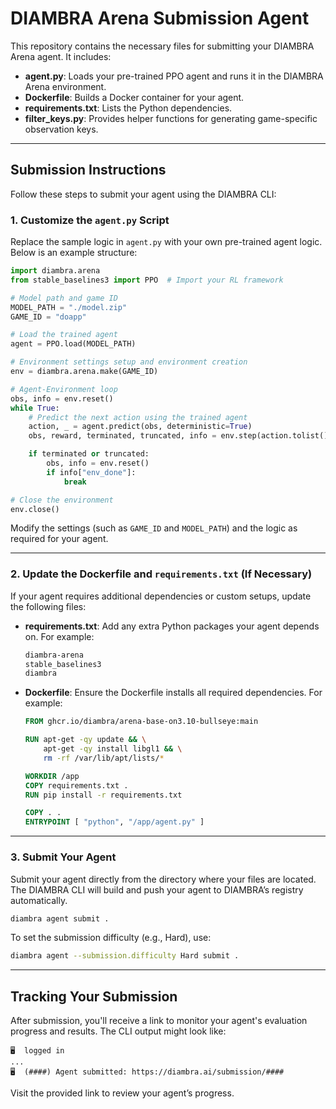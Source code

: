 # DIAMBRA Arena Submission Agent

This repository contains the necessary files for submitting your DIAMBRA Arena agent. It includes:

- **agent.py**: Loads your pre-trained PPO agent and runs it in the DIAMBRA Arena environment.
- **Dockerfile**: Builds a Docker container for your agent.
- **requirements.txt**: Lists the Python dependencies.
- **filter_keys.py**: Provides helper functions for generating game-specific observation keys.

---

## Submission Instructions

Follow these steps to submit your agent using the DIAMBRA CLI:

### 1. Customize the `agent.py` Script

Replace the sample logic in `agent.py` with your own pre-trained agent logic. Below is an example structure:

```python
import diambra.arena
from stable_baselines3 import PPO  # Import your RL framework

# Model path and game ID
MODEL_PATH = "./model.zip"
GAME_ID = "doapp"

# Load the trained agent
agent = PPO.load(MODEL_PATH)

# Environment settings setup and environment creation
env = diambra.arena.make(GAME_ID)

# Agent-Environment loop
obs, info = env.reset()
while True:
    # Predict the next action using the trained agent
    action, _ = agent.predict(obs, deterministic=True)
    obs, reward, terminated, truncated, info = env.step(action.tolist())

    if terminated or truncated:
        obs, info = env.reset()
        if info["env_done"]:
            break

# Close the environment
env.close()
```

Modify the settings (such as `GAME_ID` and `MODEL_PATH`) and the logic as required for your agent.

---

### 2. Update the Dockerfile and `requirements.txt` (If Necessary)

If your agent requires additional dependencies or custom setups, update the following files:

- **requirements.txt**: Add any extra Python packages your agent depends on. For example:

  ```txt
  diambra-arena
  stable_baselines3
  diambra
  ```

- **Dockerfile**: Ensure the Dockerfile installs all required dependencies. For example:

  ```dockerfile
  FROM ghcr.io/diambra/arena-base-on3.10-bullseye:main

  RUN apt-get -qy update && \
      apt-get -qy install libgl1 && \
      rm -rf /var/lib/apt/lists/*

  WORKDIR /app
  COPY requirements.txt .
  RUN pip install -r requirements.txt

  COPY . .
  ENTRYPOINT [ "python", "/app/agent.py" ]
  ```

---

### 3. Submit Your Agent

Submit your agent directly from the directory where your files are located. The DIAMBRA CLI will build and push your agent to DIAMBRA’s registry automatically.

```bash
diambra agent submit .
```

To set the submission difficulty (e.g., Hard), use:

```bash
diambra agent --submission.difficulty Hard submit .
```

---

## Tracking Your Submission

After submission, you'll receive a link to monitor your agent's evaluation progress and results. The CLI output might look like:

```
🖥️  logged in
...
🖥️  (####) Agent submitted: https://diambra.ai/submission/####
```

Visit the provided link to review your agent’s progress.

